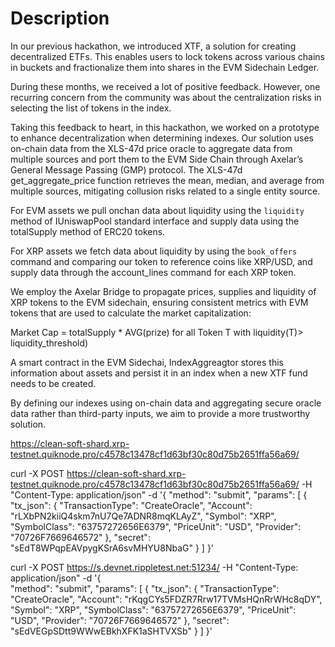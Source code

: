 # Description

In our previous hackathon, we introduced XTF, a solution for creating decentralized ETFs. This enables users to lock tokens across various chains in buckets and fractionalize them into shares in the EVM Sidechain Ledger.

During these months, we received a lot of positive feedback. However, one recurring concern from the community was about the centralization risks in selecting the list of tokens in the index.

Taking this feedback to heart, in this hackathon, we worked on a prototype to enhance decentralization when determining indexes. 
Our solution uses on-chain data from the XLS-47d price oracle to aggregate data from multiple sources and port them to the EVM Side Chain through Axelar’s General Message Passing (GMP) protocol. The XLS-47d get_aggregate_price function retrieves the mean, median, and average from multiple sources, mitigating collusion risks related to a single entity source.

For EVM assets we pull onchan data about liquidity using the `liquidity` method of IUniswapPool standard interface and supply data using the totalSupply method of ERC20 tokens.  

For XRP assets we fetch data about liquidity by using the `book_offers` command and comparing our token to reference coins like XRP/USD, and supply data through the account_lines command for each XRP token.

We employ the Axelar Bridge to propagate prices, supplies and liquidity of XRP tokens to the EVM sidechain, ensuring consistent metrics with EVM tokens that are used to calculate the market capitalization:

Market Cap = totalSupply * AVG(prize) for all Token T with liquidity(T)> liquidity_threshold) 

A smart contract in the EVM Sidechai, IndexAggreagtor stores this information about assets and persist it in an index when a new XTF fund needs to be created.

By defining our indexes using on-chain data and aggregating secure oracle data rather than third-party inputs, we aim to provide a more trustworthy solution.







https://clean-soft-shard.xrp-testnet.quiknode.pro/c4578c13478cf1d63bf30c80d75b2651ffa56a69/


curl -X POST https://clean-soft-shard.xrp-testnet.quiknode.pro/c4578c13478cf1d63bf30c80d75b2651ffa56a69/ -H "Content-Type: application/json" -d '{
  "method": "submit",
  "params": [
    {
      "tx_json": {
        "TransactionType": "CreateOracle",
        "Account": "rLXbPN2kiiQ4skm7nU7Qe7ADNR8mqKLAyZ",
        "Symbol": "XRP",
        "SymbolClass": "63757272656E6379",
        "PriceUnit": "USD",
        "Provider": "70726F7669646572"
      },
      "secret": "sEdT8WPqpEAVpygKSrA6svMHYU8NbaG"
    }
  ]
}'



curl -X POST https://s.devnet.rippletest.net:51234/ -H "Content-Type: application/json" -d '{   
  "method": "submit",
  "params": [
    {
      "tx_json": {
        "TransactionType": "CreateOracle",
        "Account": "rKqgCYs5FDZR7Rrw17TVMsHQnRrWHc8qDY",
        "Symbol": "XRP",
        "SymbolClass": "63757272656E6379",
        "PriceUnit": "USD",
        "Provider": "70726F7669646572"
      },
      "secret": "sEdVEGpSDtt9WWwEBkhXFK1aSHTVXSb"
    }
  ]
}'